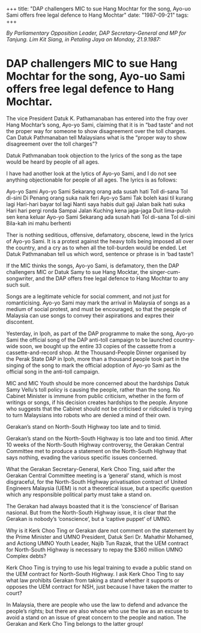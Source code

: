 +++ 
title: "DAP challengers MIC to sue Hang Mochtar for the song, Ayo-uo Sami offers free legal defence to Hang Mochtar"
date: "1987-09-21"
tags:
+++

_By Parliamentary Opposition Leader, DAP Secretary-General and MP for Tanjung. Lim Kit Siang, in Petaling Jaya on Monday, 21.9.1987:_

# DAP challengers MIC to sue Hang Mochtar for the song, Ayo-uo Sami offers free legal defence to Hang Mochtar.
	
The vice President Datuk K. Pathamanaban has entered into the fray over Hang Mochtar’s song, Ayo-yo Sami, claiming that it is in “bad taste” and not the proper way for someone to show disagreement over the toll charges. Can Datuk Pathmanaban tell Malaysians what is the “proper way to show disagreement over the toll charges”?</u>

Datuk Pathmanaban took objection to the lyrics of the song as the tape would be heard by people of all ages.

I have had another look at the lytics of Ayo-yo Sami, and I do not see anything objectionable for people of all ages. The lyrics is as follows:

Ayo-yo Sami Ayo-yo Sami
Sekarang orang ada susah hati
Toll di-sana Tol di-sini
Di Penang orang suka naik feri
Ayo-yo Sami
Tak boleh kasi til kurang lagi
Hari-hari bayar tol lagi
Nanti saya habis duit gaji
Jalan baik hati suka
Hari hari pergi ronda
Sampai Jalan Kuching kena jaga-jaga
Duit lima-puloh sen kena keluar
Ayo-yo Sami
Sekarang ada susah hati
Tol di-sana Tol di-sini
Bila-kah ini mahu berhenti

Ther is nothing seditious, offensive, defamatory, obscene, lewd in the lyrics of Ayo-yo Sami. It is a protest against the heavy tolls being imposed all over the country, and a cry as to when all the toll-burden would be ended. Let Datuk Pathmanaban tell us which word, sentence or phrase is in ‘bad taste’!

If the MIC thinks the songs, Ayo-yo Sami, is defamatory, then the DAP challengers MIC or Datuk Samy to sue Hang Mocktar, the singer-cum-songwriter, and the DAP offers free legal defence to Hang Mochtar to any such suit.

Songs are a legitimate vehicle for social comment, and not just for romanticising. Ayo-yo Sami may mark the arrival in Malaysia of songs as a medium of social protest, and must be encouraged, so that the people of Malaysia can use songs to convey their aspirations and expres their discontent.

Yesterday, in Ipoh, as part of the DAP programme to make the song, Ayo-yo Sami the official song of the DAP anti-toll campaign to be launched country-wide soon, we bought up the entire 33 copies of the cassette from a cassette-and-record shop. At the Thousand-People Dinner organised by the Perak State DAP in Ipoh, more than a thousand people took part in the singing of the song to mark the official adoption of Ayo-yo Sami as the official song in the anti-toll campaign.

MIC and MIC Youth should be more concerned about the hardships Datuk Samy Vellu’s toll policy is causing the people, rather than the song. No Cabinet Minister is immune from public criticism, whether in the form of writings or songs, if his decision creates hardships to the people. Anyone who suggests that the Cabinet should not be criticised or ridiculed is trying to turn Malaysians into robots who are denied a mind of their own.

Gerakan’s stand on North-South Highway too late and to timid.					

Gerakan’s stand on the North-South Highway is too late and too timid. After 10 weeks of the North-South Highway controversy, the Gerakan Central Committee met to produce a statement on the North-South Highway that says nothing, evading the various specific issues concerned.

What the Gerakan Secretary-General, Kerk Choo Ting, said after the Gerakan Central Committee meeting is a ‘general’ stand, which is most disgraceful, for the North-South Highway privatisation contract of United Engineers Malaysia (UEM) is not a theoretical issue, but a specific question which any responsible political party must take a stand on.

The Gerakan had always boasted that it is the ‘conscience’ of Barisan nasional. But from the North-South Highway issue, it is clear that the Gerakan is nobody’s ‘conscience’, but a ‘captive puppet’ of UMNO.

Why is it Kerk Choo Ting or Gerakan dare not comment on the statement by the Prime Minister and UMNO President, Datuk Seri Dr. Mahathir Mohamed, and Actiong UMNO Youth Leader, Najib Tun Razak, that the UEM contract for North-South Highway is necessary to repay the $360 million UMNO Complex debts?

Kerk Choo Ting is trying to use his legal training to evade a public stand on the UEM contract for North-South Highway. I ask Kerk Choo Ting to say what law prohibits Gerakan from taking a stand whether it supports or opposes the UEM contract for NSH, just because I have taken the matter to court?

In Malaysia, there are people who use the law to defend and advance the people’s rights; but there are also whose who use the law as an excuse to avoid a stand on an issue of great concern to the people and nation. The Gerakan and Kerk Cho Ting belongs to the latter group!
 
